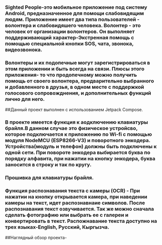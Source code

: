 ### Sighted People-это мобильное приложение под систему Android, предназначенное для помощи слабовидящим людям. Приложение имеет два типа пользователей - волонтера и слабовидяшего человека. Волонтер - это человек от организации волонтеров. Он выполняет поддерживающий характер-Экстренная помощь с помощью специальной кнопки SOS, чата, звонока, видеозвонока.
### Волонтеры  и  их подопечные могут зарегистрироваться в этом приложении и быть всегда на связи. Плюсы этого приложения- то что продопечному можно получить помощь от своего волонтера, предварительно выбранного и добавленного в друзья, в одном месте с поддержкой голосового сопровожднения, и дополнительных функций лично для него. 
##Данный проект выполнен с использованием Jetpack Compose.

### В проекте имеется  функция к аодключению клавиатуры брайля.В данном случае это физическое устройсво, которое подключается к приложению  по Wi-fi с помощью модуля NodeMCU (ESP8266-V3) и поворотного энкодера. Устройства(модуль и телефон) должны быть подключены к одной сети. При повороте энкодера выбирается буква по порядку алфавита, при нажатии на кнопку энкодера, буква заносится в строку и так по кругу. 
### Прошивка для клавиатуры брайля.

### Функция распознавания текста с камеры (OCR) -  При нажатии на кнопку открывается камера, при наведении камеры на текст, идет распознавнаие символов. После распознавания текст озвучивается. Так же можно сначала сделать фотографию или выбрать ее с галереи и конвертировать в текст. Распожнавание текста доступно на трех языках-English, Русский, Кыргызча. 

##Наглядный обзор проекта-

